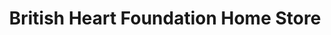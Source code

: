 ---
title: "British Heart Foundation Home Store"
url: /ipswich/british-heart-foundation-home-store/
shop: furniture
---